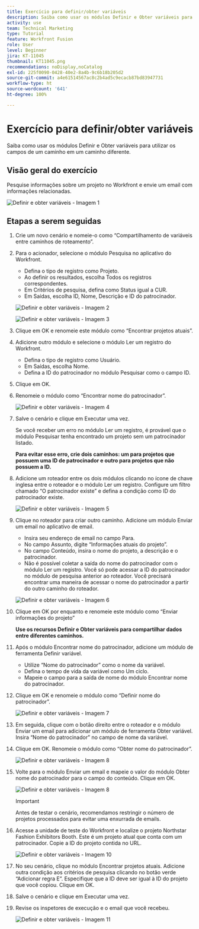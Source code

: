 ```yaml
---
title: Exercício para definir/obter variáveis
description: Saiba como usar os módulos Definir e Obter variáveis para utilizar os campos de um caminho em um caminho diferente.
activity: use
team: Technical Marketing
type: Tutorial
feature: Workfront Fusion
role: User
level: Beginner
jira: KT-11045
thumbnail: KT11045.png
recommendations: noDisplay,noCatalog
exl-id: 225f0090-0428-40e2-8a4b-9c6b18b205d2
source-git-commit: a4e61514567ac8c2b4ad5c9ecacb87bd83947731
workflow-type: ht
source-wordcount: '641'
ht-degree: 100%

---
```


# Exercício para definir/obter variáveis

Saiba como usar os módulos Definir e Obter variáveis para utilizar os campos de um caminho em um caminho diferente.

## Visão geral do exercício

Pesquise informações sobre um projeto no Workfront e envie um email com informações relacionadas.

![Definir e obter variáveis - Imagem 1](../12-exercises/assets/set-get-variables-walkthrough-1.png)

## Etapas a serem seguidas

1. Crie um novo cenário e nomeie-o como “Compartilhamento de variáveis entre caminhos de roteamento”.
1. Para o acionador, selecione o módulo Pesquisa no aplicativo do Workfront.

   + Defina o tipo de registro como Projeto.
   + Ao definir os resultados, escolha Todos os registros correspondentes.
   + Em Critérios de pesquisa, defina como Status igual a CUR.
   + Em Saídas, escolha ID, Nome, Descrição e ID do patrocinador.

   ![Definir e obter variáveis - Imagem 2](../12-exercises/assets/set-get-variables-walkthrough-2.png)

   ![Definir e obter variáveis - Imagem 3](../12-exercises/assets/set-get-variables-walkthrough-3.png)

1. Clique em OK e renomeie este módulo como “Encontrar projetos atuais”.
1. Adicione outro módulo e selecione o módulo Ler um registro do Workfront.

   + Defina o tipo de registro como Usuário.
   + Em Saídas, escolha Nome.
   + Defina a ID do patrocinador no módulo Pesquisar como o campo ID.

1. Clique em OK.
1. Renomeie o módulo como “Encontrar nome do patrocinador”.

   ![Definir e obter variáveis - Imagem 4](../12-exercises/assets/set-get-variables-walkthrough-4.png)

1. Salve o cenário e clique em Executar uma vez.

   Se você receber um erro no módulo Ler um registro, é provável que o módulo Pesquisar tenha encontrado um projeto sem um patrocinador listado.

   **Para evitar esse erro, crie dois caminhos: um para projetos que possuem uma ID de patrocinador e outro para projetos que não possuem a ID.**

1. Adicione um roteador entre os dois módulos clicando no ícone de chave inglesa entre o roteador e o módulo Ler um registro. Configure um filtro chamado “O patrocinador existe” e defina a condição como ID do patrocinador existe.

   ![Definir e obter variáveis - Imagem 5](../12-exercises/assets/set-get-variables-walkthrough-5.png)

1. Clique no roteador para criar outro caminho. Adicione um módulo Enviar um email no aplicativo de email.

   + Insira seu endereço de email no campo Para.
   + No campo Assunto, digite “Informações atuais do projeto”.
   + No campo Conteúdo, insira o nome do projeto, a descrição e o patrocinador.
   + Não é possível coletar a saída do nome do patrocinador com o módulo Ler um registro. Você só pode acessar a ID do patrocinador no módulo de pesquisa anterior ao roteador. Você precisará encontrar uma maneira de acessar o nome do patrocinador a partir do outro caminho do roteador.

   ![Definir e obter variáveis - Imagem 6](../12-exercises/assets/set-get-variables-walkthrough-6.png)

1. Clique em OK por enquanto e renomeie este módulo como “Enviar informações do projeto”

   **Use os recursos Definir e Obter variáveis para compartilhar dados entre diferentes caminhos.**

1. Após o módulo Encontrar nome do patrocinador, adicione um módulo de ferramenta Definir variável.

   + Utilize “Nome do patrocinador” como o nome da variável.
   + Defina o tempo de vida da variável como Um ciclo.
   + Mapeie o campo para a saída de nome do módulo Encontrar nome do patrocinador.

1. Clique em OK e renomeie o módulo como “Definir nome do patrocinador”.

   ![Definir e obter variáveis - Imagem 7](../12-exercises/assets/set-get-variables-walkthrough-7.png)

1. Em seguida, clique com o botão direito entre o roteador e o módulo Enviar um email para adicionar um módulo de ferramenta Obter variável. Insira “Nome do patrocinador” no campo de nome da variável.
1. Clique em OK. Renomeie o módulo como “Obter nome do patrocinador”.

   ![Definir e obter variáveis - Imagem 8](../12-exercises/assets/set-get-variables-walkthrough-8.png)

1. Volte para o módulo Enviar um email e mapeie o valor do módulo Obter nome do patrocinador para o campo do conteúdo. Clique em OK.

   ![Definir e obter variáveis - Imagem 8](../12-exercises/assets/set-get-variables-walkthrough-8.png)

   >[!IMPORTANT]
   >
   >Antes de testar o cenário, recomendamos restringir o número de projetos processados para evitar uma enxurrada de emails.

1. Acesse a unidade de teste do Workfront e localize o projeto Northstar Fashion Exhibitors Booth. Este é um projeto atual que conta com um patrocinador. Copie a ID do projeto contida no URL.

   ![Definir e obter variáveis - Imagem 10](../12-exercises/assets/set-get-variables-walkthrough-10.png)

1. No seu cenário, clique no módulo Encontrar projetos atuais. Adicione outra condição aos critérios de pesquisa clicando no botão verde “Adicionar regra E”. Especifique que a ID deve ser igual à ID do projeto que você copiou. Clique em OK.
1. Salve o cenário e clique em Executar uma vez.
1. Revise os inspetores de execução e o email que você recebeu.

   ![Definir e obter variáveis - Imagem 11](../12-exercises/assets/set-get-variables-walkthrough-11.png)

